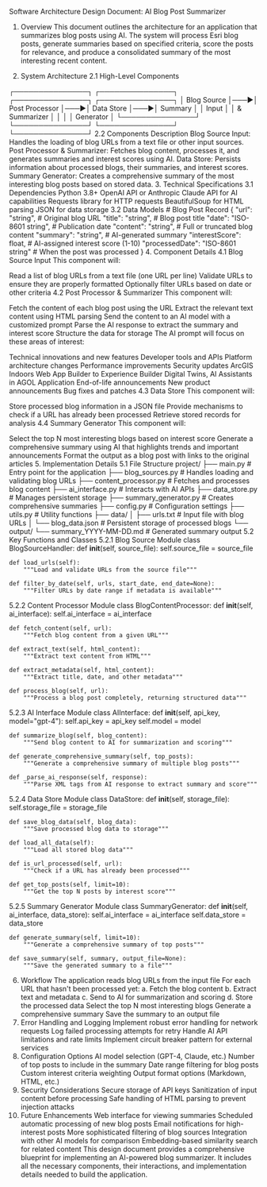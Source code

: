Software Architecture Design Document: AI Blog Post Summarizer
1. Overview
This document outlines the architecture for an application that summarizes blog posts using AI. The system will process Esri blog posts, generate summaries based on specified criteria, score the posts for relevance, and produce a consolidated summary of the most interesting recent content.

2. System Architecture
2.1 High-Level Components
<TEXT>
┌───────────────┐    ┌───────────────┐    ┌───────────────┐    ┌───────────────┐
│  Blog Source  │───▶│ Post Processor │───▶│  Data Store   │───▶│ Summary       │
│  Input        │    │ & Summarizer   │    │               │    │ Generator     │
└───────────────┘    └───────────────┘    └───────────────┘    └───────────────┘
2.2 Components Description
Blog Source Input: Handles the loading of blog URLs from a text file or other input sources.
Post Processor & Summarizer: Fetches blog content, processes it, and generates summaries and interest scores using AI.
Data Store: Persists information about processed blogs, their summaries, and interest scores.
Summary Generator: Creates a comprehensive summary of the most interesting blog posts based on stored data.
3. Technical Specifications
3.1 Dependencies
Python 3.8+
OpenAI API or Anthropic Claude API for AI capabilities
Requests library for HTTP requests
BeautifulSoup for HTML parsing
JSON for data storage
3.2 Data Models
<PYTHON>
# Blog Post Record
{
    "url": "string",             # Original blog URL
    "title": "string",           # Blog post title
    "date": "ISO-8601 string",   # Publication date
    "content": "string",         # Full or truncated blog content
    "summary": "string",         # AI-generated summary
    "interestScore": float,      # AI-assigned interest score (1-10)
    "processedDate": "ISO-8601 string"  # When the post was processed
}
4. Component Details
4.1 Blog Source Input
This component will:

Read a list of blog URLs from a text file (one URL per line)
Validate URLs to ensure they are properly formatted
Optionally filter URLs based on date or other criteria
4.2 Post Processor & Summarizer
This component will:

Fetch the content of each blog post using the URL
Extract the relevant text content using HTML parsing
Send the content to an AI model with a customized prompt
Parse the AI response to extract the summary and interest score
Structure the data for storage
The AI prompt will focus on these areas of interest:

Technical innovations and new features
Developer tools and APIs
Platform architecture changes
Performance improvements
Security updates
ArcGIS Indoors
Web App Builder to Experience Builder
Digital Twins, AI Assistants in AGOL
Application End-of-life announcements
New product announcements
Bug fixes and patches
4.3 Data Store
This component will:

Store processed blog information in a JSON file
Provide mechanisms to check if a URL has already been processed
Retrieve stored records for analysis
4.4 Summary Generator
This component will:

Select the top N most interesting blogs based on interest score
Generate a comprehensive summary using AI that highlights trends and important announcements
Format the output as a blog post with links to the original articles
5. Implementation Details
5.1 File Structure
<TEXT>
project/
├── main.py                  # Entry point for the application
├── blog_sources.py          # Handles loading and validating blog URLs
├── content_processor.py     # Fetches and processes blog content
├── ai_interface.py          # Interacts with AI APIs
├── data_store.py            # Manages persistent storage
├── summary_generator.py     # Creates comprehensive summaries
├── config.py                # Configuration settings
├── utils.py                 # Utility functions
├── data/
│   ├── urls.txt             # Input file with blog URLs
│   └── blog_data.json       # Persistent storage of processed blogs
└── output/
    └── summary_YYYY-MM-DD.md # Generated summary output
5.2 Key Functions and Classes
5.2.1 Blog Source Module
<PYTHON>
class BlogSourceHandler:
    def __init__(self, source_file):
        self.source_file = source_file

    def load_urls(self):
        """Load and validate URLs from the source file"""

    def filter_by_date(self, urls, start_date, end_date=None):
        """Filter URLs by date range if metadata is available"""
5.2.2 Content Processor Module
<PYTHON>
class BlogContentProcessor:
    def __init__(self, ai_interface):
        self.ai_interface = ai_interface

    def fetch_content(self, url):
        """Fetch blog content from a given URL"""

    def extract_text(self, html_content):
        """Extract text content from HTML"""

    def extract_metadata(self, html_content):
        """Extract title, date, and other metadata"""

    def process_blog(self, url):
        """Process a blog post completely, returning structured data"""
5.2.3 AI Interface Module
<PYTHON>
class AIInterface:
    def __init__(self, api_key, model="gpt-4"):
        self.api_key = api_key
        self.model = model

    def summarize_blog(self, blog_content):
        """Send blog content to AI for summarization and scoring"""

    def generate_comprehensive_summary(self, top_posts):
        """Generate a comprehensive summary of multiple blog posts"""

    def _parse_ai_response(self, response):
        """Parse XML tags from AI response to extract summary and score"""
5.2.4 Data Store Module
<PYTHON>
class DataStore:
    def __init__(self, storage_file):
        self.storage_file = storage_file

    def save_blog_data(self, blog_data):
        """Save processed blog data to storage"""

    def load_all_data(self):
        """Load all stored blog data"""

    def is_url_processed(self, url):
        """Check if a URL has already been processed"""

    def get_top_posts(self, limit=10):
        """Get the top N posts by interest score"""
5.2.5 Summary Generator Module
<PYTHON>
class SummaryGenerator:
    def __init__(self, ai_interface, data_store):
        self.ai_interface = ai_interface
        self.data_store = data_store

    def generate_summary(self, limit=10):
        """Generate a comprehensive summary of top posts"""

    def save_summary(self, summary, output_file=None):
        """Save the generated summary to a file"""
6. Workflow
The application reads blog URLs from the input file
For each URL that hasn't been processed yet: a. Fetch the blog content b. Extract text and metadata c. Send to AI for summarization and scoring d. Store the processed data
Select the top N most interesting blogs
Generate a comprehensive summary
Save the summary to an output file
7. Error Handling and Logging
Implement robust error handling for network requests
Log failed processing attempts for retry
Handle AI API limitations and rate limits
Implement circuit breaker pattern for external services
8. Configuration Options
AI model selection (GPT-4, Claude, etc.)
Number of top posts to include in the summary
Date range filtering for blog posts
Custom interest criteria weighting
Output format options (Markdown, HTML, etc.)
9. Security Considerations
Secure storage of API keys
Sanitization of input content before processing
Safe handling of HTML parsing to prevent injection attacks
10. Future Enhancements
Web interface for viewing summaries
Scheduled automatic processing of new blog posts
Email notifications for high-interest posts
More sophisticated filtering of blog sources
Integration with other AI models for comparison
Embedding-based similarity search for related content
This design document provides a comprehensive blueprint for implementing an AI-powered blog summarizer. It includes all the necessary components, their interactions, and implementation details needed to build the application.